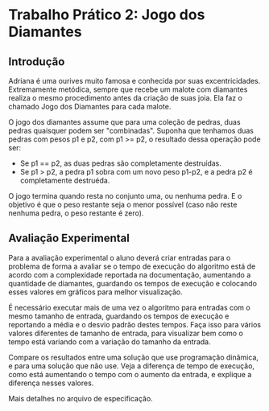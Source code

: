 # Trabalho Prático 2: Jogo dos Diamantes
## Introdução

Adriana é uma ourives muito famosa e conhecida por suas excentricidades. Extremamente metódica, sempre que recebe um malote com diamantes realiza o mesmo procedimento antes da criação de suas joia. Ela faz o chamado Jogo dos Diamantes para cada malote.

O jogo dos diamantes assume que para uma coleção de pedras, duas pedras quaisquer podem ser "combinadas". Suponha que tenhamos duas pedras com pesos p1 e p2, com p1 >= p2, o resultado dessa operação pode ser:
- Se p1 == p2, as duas pedras são completamente destruídas.
- Se p1 > p2, a pedra p1 sobra com um novo peso p1-p2, e a pedra p2 é completamente destruéda.

O jogo termina quando resta no conjunto uma, ou nenhuma pedra. E o objetivo é que o peso restante seja o menor possível (caso não reste nenhuma pedra, o peso restante é zero).

## Avaliação Experimental

Para a avaliação experimental o aluno deverá criar entradas para o problema de forma a avaliar se o tempo de execução do algoritmo está de acordo com a complexidade reportada na documentação, aumentando a quantidade de diamantes, guardando os tempos de execução e colocando esses valores em gráficos para melhor visualização.

É necessário executar mais de uma vez o algoritmo para entradas com o mesmo tamanho de entrada, guardando os tempos de execução e reportando a média e o desvio padrão destes tempos. Faça isso para vários valores diferentes de tamanho de entrada, para visualizar bem como o tempo está variando com a variação do tamanho da entrada.

Compare os resultados entre uma solução que use programação dinâmica, e para uma solução que não use. Veja a diferença de tempo de execução, como está aumentando o tempo com o aumento da entrada, e explique a diferença nesses valores.

Mais detalhes no arquivo de especificação.
